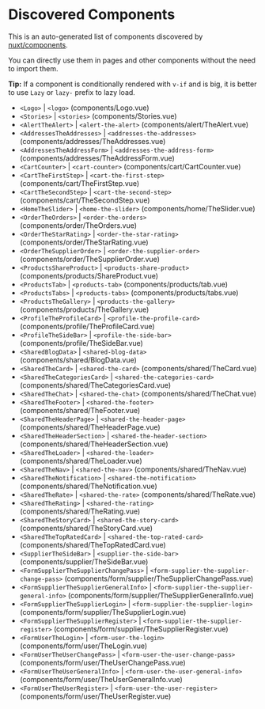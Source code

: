 # Discovered Components

This is an auto-generated list of components discovered by [nuxt/components](https://github.com/nuxt/components).

You can directly use them in pages and other components without the need to import them.

**Tip:** If a component is conditionally rendered with `v-if` and is big, it is better to use `Lazy` or `lazy-` prefix to lazy load.

- `<Logo>` | `<logo>` (components/Logo.vue)
- `<Stories>` | `<stories>` (components/Stories.vue)
- `<AlertTheAlert>` | `<alert-the-alert>` (components/alert/TheAlert.vue)
- `<AddressesTheAddresses>` | `<addresses-the-addresses>` (components/addresses/TheAddresses.vue)
- `<AddressesTheAddressForm>` | `<addresses-the-address-form>` (components/addresses/TheAddressForm.vue)
- `<CartCounter>` | `<cart-counter>` (components/cart/CartCounter.vue)
- `<CartTheFirstStep>` | `<cart-the-first-step>` (components/cart/TheFirstStep.vue)
- `<CartTheSecondStep>` | `<cart-the-second-step>` (components/cart/TheSecondStep.vue)
- `<HomeTheSlider>` | `<home-the-slider>` (components/home/TheSlider.vue)
- `<OrderTheOrders>` | `<order-the-orders>` (components/order/TheOrders.vue)
- `<OrderTheStarRating>` | `<order-the-star-rating>` (components/order/TheStarRating.vue)
- `<OrderTheSupplierOrder>` | `<order-the-supplier-order>` (components/order/TheSupplierOrder.vue)
- `<ProductsShareProduct>` | `<products-share-product>` (components/products/ShareProduct.vue)
- `<ProductsTab>` | `<products-tab>` (components/products/tab.vue)
- `<ProductsTabs>` | `<products-tabs>` (components/products/tabs.vue)
- `<ProductsTheGallery>` | `<products-the-gallery>` (components/products/TheGallery.vue)
- `<ProfileTheProfileCard>` | `<profile-the-profile-card>` (components/profile/TheProfileCard.vue)
- `<ProfileTheSideBar>` | `<profile-the-side-bar>` (components/profile/TheSideBar.vue)
- `<SharedBlogData>` | `<shared-blog-data>` (components/shared/BlogData.vue)
- `<SharedTheCard>` | `<shared-the-card>` (components/shared/TheCard.vue)
- `<SharedTheCategoriesCard>` | `<shared-the-categories-card>` (components/shared/TheCategoriesCard.vue)
- `<SharedTheChat>` | `<shared-the-chat>` (components/shared/TheChat.vue)
- `<SharedTheFooter>` | `<shared-the-footer>` (components/shared/TheFooter.vue)
- `<SharedTheHeaderPage>` | `<shared-the-header-page>` (components/shared/TheHeaderPage.vue)
- `<SharedTheHeaderSection>` | `<shared-the-header-section>` (components/shared/TheHeaderSection.vue)
- `<SharedTheLoader>` | `<shared-the-loader>` (components/shared/TheLoader.vue)
- `<SharedTheNav>` | `<shared-the-nav>` (components/shared/TheNav.vue)
- `<SharedTheNotification>` | `<shared-the-notification>` (components/shared/TheNotification.vue)
- `<SharedTheRate>` | `<shared-the-rate>` (components/shared/TheRate.vue)
- `<SharedTheRating>` | `<shared-the-rating>` (components/shared/TheRating.vue)
- `<SharedTheStoryCard>` | `<shared-the-story-card>` (components/shared/TheStoryCard.vue)
- `<SharedTheTopRatedCard>` | `<shared-the-top-rated-card>` (components/shared/TheTopRatedCard.vue)
- `<SupplierTheSideBar>` | `<supplier-the-side-bar>` (components/supplier/TheSideBar.vue)
- `<FormSupplierTheSupplierChangePass>` | `<form-supplier-the-supplier-change-pass>` (components/form/supplier/TheSupplierChangePass.vue)
- `<FormSupplierTheSupplierGeneralInfo>` | `<form-supplier-the-supplier-general-info>` (components/form/supplier/TheSupplierGeneralInfo.vue)
- `<FormSupplierTheSupplierLogin>` | `<form-supplier-the-supplier-login>` (components/form/supplier/TheSupplierLogin.vue)
- `<FormSupplierTheSupplierRegister>` | `<form-supplier-the-supplier-register>` (components/form/supplier/TheSupplierRegister.vue)
- `<FormUserTheLogin>` | `<form-user-the-login>` (components/form/user/TheLogin.vue)
- `<FormUserTheUserChangePass>` | `<form-user-the-user-change-pass>` (components/form/user/TheUserChangePass.vue)
- `<FormUserTheUserGeneralInfo>` | `<form-user-the-user-general-info>` (components/form/user/TheUserGeneralInfo.vue)
- `<FormUserTheUserRegister>` | `<form-user-the-user-register>` (components/form/user/TheUserRegister.vue)
